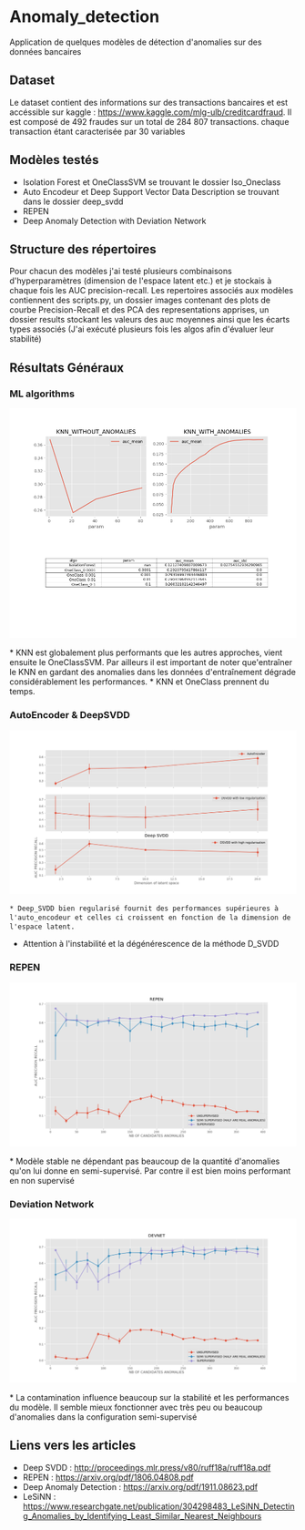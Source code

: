 # Anomaly_detection
Application de quelques modèles de détection d'anomalies sur des données bancaires

## Dataset
Le dataset contient des informations sur des transactions bancaires et est accéssible sur kaggle : https://www.kaggle.com/mlg-ulb/creditcardfraud.
Il est composé de 492 fraudes sur un total de 284 807 transactions. chaque transaction étant caracterisée par 30 variables

## Modèles testés 
  * Isolation Forest et OneClassSVM se trouvant le dossier Iso_Oneclass
  * Auto Encodeur et Deep Support Vector Data Description se trouvant dans le dossier deep_svdd  
  * REPEN
  * Deep Anomaly Detection with Deviation Network

## Structure des répertoires 
Pour chacun des modèles j'ai testé plusieurs combinaisons d'hyperparamètres (dimension de l'espace latent etc.) et je stockais à chaque fois les AUC precision-recall.
Les repertoires associés aux modèles contiennent des scripts.py, un dossier images contenant des plots de courbe Precision-Recall et des PCA des representations apprises, un dossier results stockant les valeurs des auc moyennes ainsi que les écarts types associés (J'ai exécuté plusieurs fois les algos afin d'évaluer leur stabilité)

## Résultats Généraux

### ML algorithms 
<p align="center">
  <img src="images/KNN_ISO_OneClass.png">
</p>
* KNN est globalement plus performants que les autres approches, vient ensuite le OneClassSVM. Par ailleurs il est important de noter que'entraîner le KNN en gardant des anomalies dans les données d'entraînement dégrade considérablement les performances.
* KNN et OneClass prennent du temps.

### AutoEncoder & DeepSVDD
<p align="center">
  <img src="images/Deep_SVDD.png">
</p>

	* Deep_SVDD bien regularisé fournit des performances supérieures à l'auto_encodeur et celles ci croissent en fonction de la dimension de l'espace latent.
* Attention à l'instabilité et la dégénérescence de la méthode D_SVDD

### REPEN
<p align="center">
  <img src="images/REPEN.png">
</p>
* Modèle stable ne dépendant pas beaucoup de la quantité d'anomalies qu'on lui donne en semi-supervisé. Par contre il est bien moins performant en non supervisé

### Deviation Network
<p align="center">
  <img src="images/DEVNET.png">
</p>
* La contamination influence beaucoup sur la stabilité et les performances du modèle. Il semble mieux fonctionner avec très peu ou beaucoup d'anomalies dans la configuration semi-supervisé

## Liens vers les articles
  * Deep SVDD : http://proceedings.mlr.press/v80/ruff18a/ruff18a.pdf
  * REPEN : https://arxiv.org/pdf/1806.04808.pdf
  * Deep Anomaly Detection : https://arxiv.org/pdf/1911.08623.pdf
  * LeSiNN : https://www.researchgate.net/publication/304298483_LeSiNN_Detecting_Anomalies_by_Identifying_Least_Similar_Nearest_Neighbours
